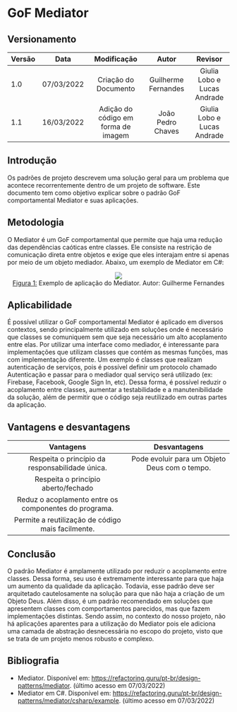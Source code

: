 # GoF Mediator

 ## Versionamento

 | Versão |    Data    |     Modificação      | Autor | Revisor |
 | ------ | :--------: | :------------------: | :---: | :-----: |
 | 1.0    | 07/03/2022 | Criação do Documento |  Guilherme Fernandes  | Giulia Lobo e Lucas Andrade |
 | 1.1    | 16/03/2022 | Adição do código em forma de imagem | João Pedro Chaves | Giulia Lobo e Lucas Andrade |

 <!-- NÃO ESQUECER DE ADICIONAR AO "/_sidebar.md" -->

 ## Introdução
 Os padrões de projeto descrevem uma solução geral para um problema que acontece recorrentemente dentro de um projeto de software. Este documento tem como objetivo explicar sobre o padrão GoF comportamental Mediator e suas aplicações. 

 ## Metodologia
 O Mediator é um GoF comportamental que permite que haja uma redução das dependências caóticas entre classes. Ele consiste na restrição de comunicação direta entre objetos e exige que eles interajam entre si apenas por meio de um objeto mediador. Abaixo, um exemplo de Mediator em C#:
 
<div style="text-align: center"><img src="./assets/images/mediator_code.png">
<figcaption><a href="../../assets/images/mediator_code.png">Figura 1:</a> Exemplo de aplicação do Mediator. Autor: Guilherme Fernandes </figcaption></div>

 ## Aplicabilidade

 É possível utilizar o GoF comportamental Mediator é aplicado em diversos contextos, sendo principalmente utilizado em soluções onde é necessário que classes se comuniquem sem que seja necessário um alto acoplamento entre elas. Por utilizar uma interface como mediador, é interessante para implementações que utilizam classes que contém as mesmas funções, mas com implementação diferente. Um exemplo é classes que realizam autenticação de serviços, pois é possível definir um protocolo chamado Autenticação e passar para o mediador qual serviço será utilizado (ex: Firebase, Facebook, Google Sign In, etc). Dessa forma, é possível reduzir o acoplamento entre classes, aumentar a testabilidade e a manutenibilidade da solução, além de permitir que o código seja reutilizado em outras partes da aplicação. 

 ## Vantagens e desvantagens

 | Vantagens | Desvantagens |
 | :-------: | :----------: |
 | Respeita o princípio da responsabilidade única. | Pode evoluir para um Objeto Deus com o tempo. 
 | Respeita o princípio aberto/fechado |
 | Reduz o acoplamento entre os componentes do programa. |  |
 | Permite a reutilização de código mais facilmente. |  |

 ## Conclusão

O padrão Mediator é amplamente utilizado por reduzir o acoplamento entre classes. Dessa forma, seu uso é extremamente interessante para que haja um aumento da qualidade da aplicação. Todavia, esse padrão deve ser arquitetado cautelosamente na solução para que não haja a criação de um Objeto Deus. Além disso, é um padrão recomendado em soluções que apresentem classes com comportamentos parecidos, mas que fazem implementações distintas. Sendo assim, no contexto do nosso projeto, não há aplicações aparentes para a utilização do Mediator pois ele adiciona uma camada de abstração desnecessária no escopo do projeto, visto que se trata de um projeto menos robusto e complexo. 

 ## Bibliografia

 - Mediator. Disponível em: <https://refactoring.guru/pt-br/design-patterns/mediator>. (último acesso em 07/03/2022)
 - Mediator em C#. Disponível em: <https://refactoring.guru/pt-br/design-patterns/mediator/csharp/example>. (último acesso em 07/03/2022)


